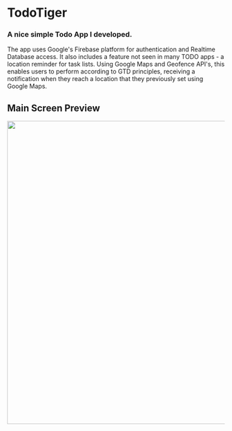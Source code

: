 # TodoTiger
### A nice simple Todo App I developed.

The app uses Google's Firebase platform for authentication and Realtime Database access.
It also includes a feature not seen in many TODO apps - a location reminder for task lists.
Using Google Maps and Geofence API's, this enables users to perform according to GTD principles,
receiving a notification when they reach a location that they previously set using Google Maps.

## Main Screen Preview
<img height = "700" src = "https://user-images.githubusercontent.com/30812132/56731024-1f3c1d00-6762-11e9-87ea-25767f8070f1.png" />
